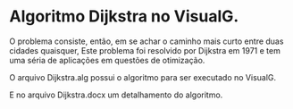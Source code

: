 # Algoritmo Dijkstra no VisualG.

O problema consiste, então, em se achar o caminho mais curto entre duas cidades quaisquer, Este problema foi resolvido por Dijkstra em 1971 e tem uma séria de aplicações em questões de otimização.

O arquivo Dijkstra.alg possui o algoritmo para ser executado no VisualG.

E no arquivo Dijkstra.docx um detalhamento do algoritmo.
 
